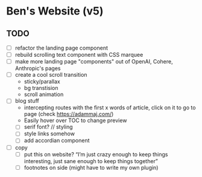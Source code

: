 # Ben's Website (v5)

## TODO
- [ ] refactor the landing page component
- [ ] rebuild scrolling text component with CSS marquee
- [ ] make more landing page "components" out of OpenAI, Cohere, Anthropic's pages
- [ ] create a cool scroll transition
  - sticky/parallax
  - bg transtision
  - scroll animation
- [ ] blog stuff
  - intercepting routes with the first x words of article, click on it to go to page (check https://adammaj.com/)
  - Easily hover over TOC to change preview
  - [ ] serif font? // styling
  - [ ] style links somehow
  - [ ] add accordian component
- [ ] copy
  - [ ] put this on website? “I’m just crazy enough to keep things interesting, just sane enough to keep things together”
  - [ ] footnotes on side (might have to write my own plugin)